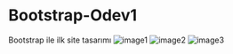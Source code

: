 # Bootstrap-Odev1
Bootstrap ile ilk site tasarımı
![image1](img/bootstrapOdev1-1)
![image2](img/bootstrapOdev1-2)
![image3](img/bootstrapOdev1-3)
